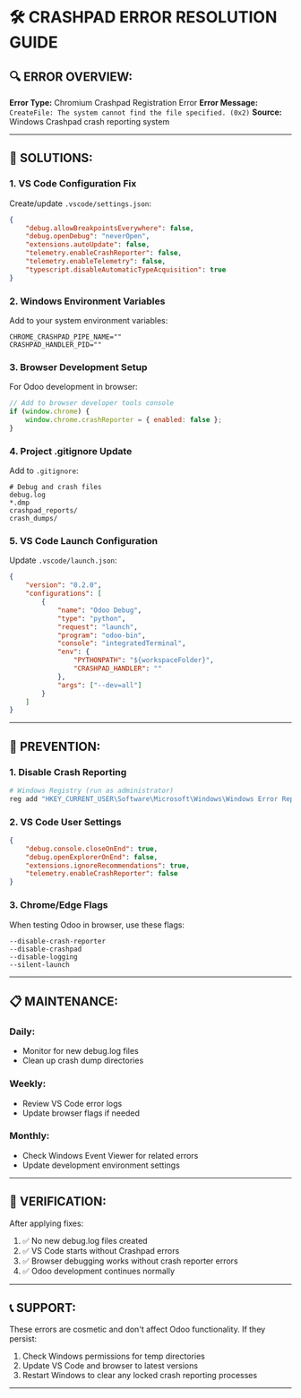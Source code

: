 
# 🛠️ CRASHPAD ERROR RESOLUTION GUIDE

## 🔍 **ERROR OVERVIEW:**

**Error Type:** Chromium Crashpad Registration Error
**Error Message:** `CreateFile: The system cannot find the file specified. (0x2)`
**Source:** Windows Crashpad crash reporting system

---

## 🎯 **SOLUTIONS:**

### **1. VS Code Configuration Fix**
Create/update `.vscode/settings.json`:
```json
{
    "debug.allowBreakpointsEverywhere": false,
    "debug.openDebug": "neverOpen",
    "extensions.autoUpdate": false,
    "telemetry.enableCrashReporter": false,
    "telemetry.enableTelemetry": false,
    "typescript.disableAutomaticTypeAcquisition": true
}
```

### **2. Windows Environment Variables**
Add to your system environment variables:
```
CHROME_CRASHPAD_PIPE_NAME=""
CRASHPAD_HANDLER_PID=""
```

### **3. Browser Development Setup**
For Odoo development in browser:
```javascript
// Add to browser developer tools console
if (window.chrome) {
    window.chrome.crashReporter = { enabled: false };
}
```

### **4. Project .gitignore Update**
Add to `.gitignore`:
```
# Debug and crash files
debug.log
*.dmp
crashpad_reports/
crash_dumps/
```

### **5. VS Code Launch Configuration**
Update `.vscode/launch.json`:
```json
{
    "version": "0.2.0",
    "configurations": [
        {
            "name": "Odoo Debug",
            "type": "python",
            "request": "launch",
            "program": "odoo-bin",
            "console": "integratedTerminal",
            "env": {
                "PYTHONPATH": "${workspaceFolder}",
                "CRASHPAD_HANDLER": ""
            },
            "args": ["--dev=all"]
        }
    ]
}
```

---

## 🔧 **PREVENTION:**

### **1. Disable Crash Reporting**
```bash
# Windows Registry (run as administrator)
reg add "HKEY_CURRENT_USER\Software\Microsoft\Windows\Windows Error Reporting" /v Disabled /t REG_DWORD /d 1 /f
```

### **2. VS Code User Settings**
```json
{
    "debug.console.closeOnEnd": true,
    "debug.openExplorerOnEnd": false,
    "extensions.ignoreRecommendations": true,
    "telemetry.enableCrashReporter": false
}
```

### **3. Chrome/Edge Flags**
When testing Odoo in browser, use these flags:
```
--disable-crash-reporter
--disable-crashpad
--disable-logging
--silent-launch
```

---

## 📋 **MAINTENANCE:**

### **Daily:**
- Monitor for new debug.log files
- Clean up crash dump directories

### **Weekly:**
- Review VS Code error logs
- Update browser flags if needed

### **Monthly:**
- Check Windows Event Viewer for related errors
- Update development environment settings

---

## 🎯 **VERIFICATION:**

After applying fixes:
1. ✅ No new debug.log files created
2. ✅ VS Code starts without Crashpad errors
3. ✅ Browser debugging works without crash reporter errors
4. ✅ Odoo development continues normally

---

## 📞 **SUPPORT:**

These errors are cosmetic and don't affect Odoo functionality. If they persist:
1. Check Windows permissions for temp directories
2. Update VS Code and browser to latest versions
3. Restart Windows to clear any locked crash reporting processes

---
